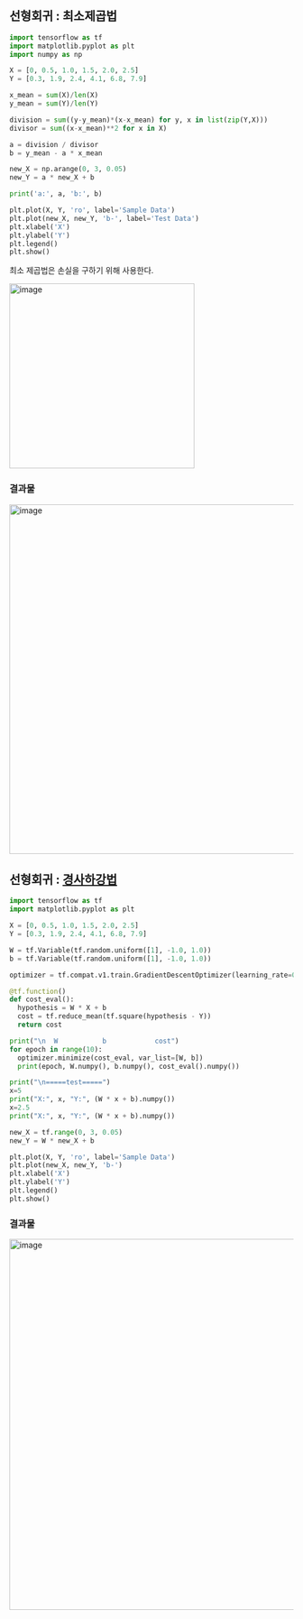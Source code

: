 ## 선형회귀 : 최소제곱법

```python
import tensorflow as tf
import matplotlib.pyplot as plt
import numpy as np

X = [0, 0.5, 1.0, 1.5, 2.0, 2.5]
Y = [0.3, 1.9, 2.4, 4.1, 6.8, 7.9]

x_mean = sum(X)/len(X)
y_mean = sum(Y)/len(Y)

division = sum((y-y_mean)*(x-x_mean) for y, x in list(zip(Y,X)))
divisor = sum((x-x_mean)**2 for x in X)

a = division / divisor
b = y_mean - a * x_mean

new_X = np.arange(0, 3, 0.05)
new_Y = a * new_X + b

print('a:', a, 'b:', b)

plt.plot(X, Y, 'ro', label='Sample Data')
plt.plot(new_X, new_Y, 'b-', label='Test Data')
plt.xlabel('X')
plt.ylabel('Y')
plt.legend()
plt.show()
```

최소 제곱법은 손실을 구하기 위해 사용한다.

<img width="328" alt="image" src="https://user-images.githubusercontent.com/81006587/230539059-ce8da83b-e149-40f3-91c5-0522975044bc.png">

### 결과물

<img width="620" alt="image" src="https://user-images.githubusercontent.com/81006587/230539068-1526e0e0-2a7a-4329-9737-b439530e1bad.png">

## 선형회귀 : [경사하강법](./Optimizer.md)

```python
import tensorflow as tf
import matplotlib.pyplot as plt

X = [0, 0.5, 1.0, 1.5, 2.0, 2.5]
Y = [0.3, 1.9, 2.4, 4.1, 6.8, 7.9]

W = tf.Variable(tf.random.uniform([1], -1.0, 1.0))
b = tf.Variable(tf.random.uniform([1], -1.0, 1.0))

optimizer = tf.compat.v1.train.GradientDescentOptimizer(learning_rate=0.1)

@tf.function()
def cost_eval():
  hypothesis = W * X + b
  cost = tf.reduce_mean(tf.square(hypothesis - Y))
  return cost

print("\n  W           b            cost")
for epoch in range(10):
  optimizer.minimize(cost_eval, var_list=[W, b])
  print(epoch, W.numpy(), b.numpy(), cost_eval().numpy())

print("\n=====test=====")
x=5
print("X:", x, "Y:", (W * x + b).numpy())
x=2.5
print("X:", x, "Y:", (W * x + b).numpy())

new_X = tf.range(0, 3, 0.05)
new_Y = W * new_X + b

plt.plot(X, Y, 'ro', label='Sample Data')
plt.plot(new_X, new_Y, 'b-')
plt.xlabel('X')
plt.ylabel('Y')
plt.legend()
plt.show()
```

### 결과물

<img width="658" alt="image" src="https://user-images.githubusercontent.com/81006587/230539167-cbee5599-eec5-4e5e-9369-d58497d910f5.png">


